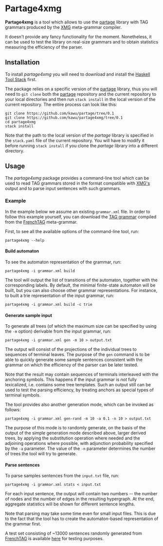 Partage4xmg
===========

**Partage4xmg** is a tool which allows to use the [partage][partage] library
with TAG grammars produced by the [XMG][xmg-ng] meta-grammar compiler.

It doesn't provide any fancy functionality for the moment. Nonetheless, it can
be used to test the library on real-size grammars and to obtain statistics
measuring the efficiency of the parser.


Installation
------------

To install *partage4xmg* you will need to download and install the
[Haskell Tool Stack][stack] first.

The package relies on a specific version of the [partage][partage] library, thus
you will need to `git clone` both the [partage][partage] repository and the
current repository to your local directories and then run `stack install` in the
local version of the current repository. The entire process can look like this:

    git clone https://github.com/kawu/partage/tree/0.1
    git clone https://github.com/kawu/partage4xmg/tree/0.1
    cd partage4xmg
    stack install

Note that the path to the local version of the *partage* library is specified in
the `stack.yaml` file of the current repository. You will have to modify it
before running `stack install` if you clone the *partage* library into a
different directory.


Usage
-----

The *partage4xmg* package provides a command-line tool which can be used to read
TAG grammars stored in the format compatible with [XMG's][xmg-ng] output and to
parse input sentences with such grammars.

### Example

In the example below we assume an existing `grammar.xml` file.
In order to follow this example yourself, you can download the
[TAG grammar][french-tag-valuation] compiled from the [FrenchTAG][french-tag]
meta-grammar.

First, to see all the available options of the command-line tool, run:

    partage4xmg --help

#### Build automaton
    
To see the automaton representation of the grammar, run:

    partage4xmg -i grammar.xml build
    
The tool will output the list of transitions of the automaton, together with the
corresponding labels. By default, the minimal finite-state automaton will be
built, but you can also choose other grammar representations. For instance,
to built a trie representation of the input grammar, run:

    partage4xmg -i grammar.xml build -c trie

#### Generate sample input

To generate all trees (of which the maximum size can be specified by using the
`-m` option) derivable from the input grammar, run:

    partage4xmg -i grammar.xml gen -m 10 > output.txt

The output will consist of the projections of the individual trees to sequences
of terminal leaves. The purpose of the `gen` command is to be able to quickly
generate some sample sentences consistent with the grammar on which the
efficiency of the parser can be later tested.

Note that the result may contain sequences of terminals interleaved with the
anchoring symbols. This happens if the input grammar is *not* fully lexicalized,
i.e. contains some tree templates. Such an output still can be used to test the
parsing efficiency, by treating anchors as special types of terminal symbols.

The tool provides also another generation mode, which can be invoked as follows:

    partage4xmg -i grammar.xml gen-rand -m 10 -a 0.1 -n 10 > output.txt
    
The purpose of this mode is to randomly generate, on the basis of the output of
the simple generation mode described above, larger derived trees, by applying the
substitution operation where needed and the adjoining operations where possible,
with adjunction probability specified by the `-a` parameter. The value of the
`-n` parameter determines the number of trees the tool will try to generate.

#### Parse sentences

To parse samples sentences from the `input.txt` file, run:

    partage4xmg -i grammar.xml stats < input.txt
 
For each input sentence, the output will contain two numbers -- the number of
nodes and the number of edges in the resulting hypergraph. At the end, aggregate
statistics will be shown for different sentence lengths.

Note that parsing may take some time even for small input files. This is due
to the fact that the tool has to create the automaton-based representation of
the grammar first.

A test set consisting of ~13000 sentences randomly generated from
[FrenchTAG][french-tag] is available [here][french-tag-testset] for testing
purposes.


[partage]: https://github.com/kawu/partage/tree/0.1 "partage library"
[stack]: http://docs.haskellstack.org "Haskell Tool Stack"
[xmg-ng]: http://dokufarm.phil.hhu.de/xmg "eXtensible MetaGrammar NG (XMG-NG)"
[french-tag]: https://sourcesup.renater.fr/scm/viewvc.php/trunk/METAGRAMMARS/FrenchTAG/?root=xmg "FrenchTAG meta-grammar"
[french-tag-valuation]: http://www.info.univ-tours.fr/~waszczuk/.share_9715348/french-tag.zip "FrenchTAG compiled to TAG"
[french-tag-testset]: http://www.info.univ-tours.fr/~waszczuk/.share_9715348/french-tag-testset.zip "Sample sentences generated from FrenchTAG"
